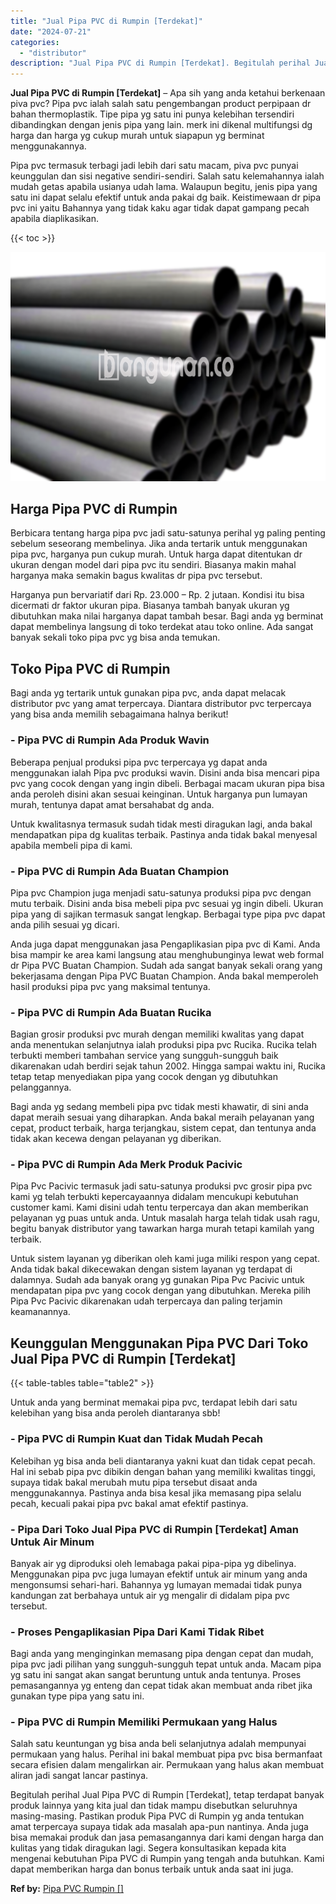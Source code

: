 ```yaml
---
title: "Jual Pipa PVC di Rumpin [Terdekat]"
date: "2024-07-21"
categories: 
  - "distributor"
description: "Jual Pipa PVC di Rumpin [Terdekat]. Begitulah perihal Jual Pipa PVC di Rumpin [Terdekat], tetap terdapat banyak produk lainnya yang kita jual dan tidak mam..."
---
```


**Jual Pipa PVC di Rumpin \[Terdekat\]** – Apa sih yang anda ketahui berkenaan piva pvc? Pipa pvc ialah salah satu pengembangan product perpipaan dr bahan thermoplastik. Tipe pipa yg satu ini punya kelebihan tersendiri dibandingkan dengan jenis pipa yang lain. merk ini dikenal multifungsi dg harga dan harga yg cukup murah untuk siapapun yg berminat menggunakannya.

Pipa pvc termasuk terbagi jadi lebih dari satu macam, piva pvc punyai keunggulan dan sisi negative sendiri-sendiri. Salah satu kelemahannya ialah mudah getas apabila usianya udah lama. Walaupun begitu, jenis pipa yang satu ini dapat selalu efektif untuk anda pakai dg baik. Keistimewaan dr pipa pvc ini yaitu Bahannya yang tidak kaku agar tidak dapat gampang pecah apabila diaplikasikan.

{{< toc >}}

![Jual Pipa PVC di Rumpin [Terdekat]](/images/jaul-pipa-pvc-41.png)

## Harga Pipa PVC di Rumpin

Berbicara tentang harga pipa pvc jadi satu-satunya perihal yg paling penting sebelum seseorang membelinya. Jika anda tertarik untuk menggunakan pipa pvc, harganya pun cukup murah. Untuk harga dapat ditentukan dr ukuran dengan model dari pipa pvc itu sendiri. Biasanya makin mahal harganya maka semakin bagus kwalitas dr pipa pvc tersebut.

Harganya pun bervariatif dari Rp. 23.000 – Rp. 2 jutaan. Kondisi itu bisa dicermati dr faktor ukuran pipa. Biasanya tambah banyak ukuran yg dibutuhkan maka nilai harganya dapat tambah besar. Bagi anda yg berminat dapat membelinya langsung di toko terdekat atau toko online. Ada sangat banyak sekali toko pipa pvc yg bisa anda temukan.

## Toko Pipa PVC di Rumpin

Bagi anda yg tertarik untuk gunakan pipa pvc, anda dapat melacak distributor pvc yang amat terpercaya. Diantara distributor pvc terpercaya yang bisa anda memilih sebagaimana halnya berikut!

### \- Pipa PVC di Rumpin Ada Produk Wavin

Beberapa penjual produksi pipa pvc terpercaya yg dapat anda menggunakan ialah Pipa pvc produksi wavin. Disini anda bisa mencari pipa pvc yang cocok dengan yang ingin dibeli. Berbagai macam ukuran pipa bisa anda peroleh disini akan sesuai keinginan. Untuk harganya pun lumayan murah, tentunya dapat amat bersahabat dg anda.

Untuk kwalitasnya termasuk sudah tidak mesti diragukan lagi, anda bakal mendapatkan pipa dg kualitas terbaik. Pastinya anda tidak bakal menyesal apabila membeli pipa di kami.

### \- Pipa PVC di Rumpin Ada Buatan Champion

Pipa pvc Champion juga menjadi satu-satunya produksi pipa pvc dengan mutu terbaik. Disini anda bisa mebeli pipa pvc sesuai yg ingin dibeli. Ukuran pipa yang di sajikan termasuk sangat lengkap. Berbagai type pipa pvc dapat anda pilih sesuai yg dicari.

Anda juga dapat menggunakan jasa Pengaplikasian pipa pvc di Kami. Anda bisa mampir ke area kami langsung atau menghubunginya lewat web formal dr Pipa PVC Buatan Champion. Sudah ada sangat banyak sekali orang yang bekerjasama dengan Pipa PVC Buatan Champion. Anda bakal memperoleh hasil produksi pipa pvc yang maksimal tentunya.

### \- Pipa PVC di Rumpin Ada Buatan Rucika

Bagian grosir produksi pvc murah dengan memiliki kwalitas yang dapat anda menentukan selanjutnya ialah produksi pipa pvc Rucika. Rucika telah terbukti memberi tambahan service yang sungguh-sungguh baik dikarenakan udah berdiri sejak tahun 2002. Hingga sampai waktu ini, Rucika tetap tetap menyediakan pipa yang cocok dengan yg dibutuhkan pelanggannya.

Bagi anda yg sedang membeli pipa pvc tidak mesti khawatir, di sini anda dapat meraih sesuai yang diharapkan. Anda bakal meraih pelayanan yang cepat, product terbaik, harga terjangkau, sistem cepat, dan tentunya anda tidak akan kecewa dengan pelayanan yg diberikan.

### \- Pipa PVC di Rumpin Ada Merk Produk Pacivic

Pipa Pvc Pacivic termasuk jadi satu-satunya produksi pvc grosir pipa pvc kami yg telah terbukti kepercayaannya didalam mencukupi kebutuhan customer kami. Kami disini udah tentu terpercaya dan akan memberikan pelayanan yg puas untuk anda. Untuk masalah harga telah tidak usah ragu, begitu banyak distributor yang tawarkan harga murah tetapi kamilah yang terbaik.

Untuk sistem layanan yg diberikan oleh kami juga miliki respon yang cepat. Anda tidak bakal dikecewakan dengan sistem layanan yg terdapat di dalamnya. Sudah ada banyak orang yg gunakan Pipa Pvc Pacivic untuk mendapatan pipa pvc yang cocok dengan yang dibutuhkan. Mereka pilih Pipa Pvc Pacivic dikarenakan udah terpercaya dan paling terjamin keamanannya.

## Keunggulan Menggunakan Pipa PVC Dari Toko Jual Pipa PVC di Rumpin \[Terdekat\]

{{< table-tables table="table2" >}}

Untuk anda yang berminat memakai pipa pvc, terdapat lebih dari satu kelebihan yang bisa anda peroleh diantaranya sbb!

### \- Pipa PVC di Rumpin Kuat dan Tidak Mudah Pecah

Kelebihan yg bisa anda beli diantaranya yakni kuat dan tidak cepat pecah. Hal ini sebab pipa pvc dibikin dengan bahan yang memiliki kwalitas tinggi, supaya tidak bakal merubah mutu pipa tersebut disaat anda menggunakannya. Pastinya anda bisa kesal jika memasang pipa selalu pecah, kecuali pakai pipa pvc bakal amat efektif pastinya.

### \- Pipa Dari Toko Jual Pipa PVC di Rumpin \[Terdekat\] Aman Untuk Air Minum

Banyak air yg diproduksi oleh lemabaga pakai pipa-pipa yg dibelinya. Menggunakan pipa pvc juga lumayan efektif untuk air minum yang anda mengonsumsi sehari-hari. Bahannya yg lumayan memadai tidak punya kandungan zat berbahaya untuk air yg mengalir di didalam pipa pvc tersebut.

### \- Proses Pengaplikasian Pipa Dari Kami Tidak Ribet

Bagi anda yang menginginkan memasang pipa dengan cepat dan mudah, pipa pvc jadi pilihan yang sungguh-sungguh tepat untuk anda. Macam pipa yg satu ini sangat akan sangat beruntung untuk anda tentunya. Proses pemasangannya yg enteng dan cepat tidak akan membuat anda ribet jika gunakan type pipa yang satu ini.

### \- Pipa PVC di Rumpin Memiliki Permukaan yang Halus

Salah satu keuntungan yg bisa anda beli selanjutnya adalah mempunyai permukaan yang halus. Perihal ini bakal membuat pipa pvc bisa bermanfaat secara efisien dalam mengalirkan air. Permukaan yang halus akan membuat aliran jadi sangat lancar pastinya.

Begitulah perihal Jual Pipa PVC di Rumpin \[Terdekat\], tetap terdapat banyak produk lainnya yang kita jual dan tidak mampu disebutkan seluruhnya masing-masing. Pastikan produk Pipa PVC di Rumpin yg anda tentukan amat terpercaya supaya tidak ada masalah apa-pun nantinya. Anda juga bisa memakai produk dan jasa pemasangannya dari kami dengan harga dan kulitas yang tidak diragukan lagi. Segera konsultasikan kepada kita mengenai kebutuhan Pipa PVC di Rumpin yang tengah anda butuhkan. Kami dapat memberikan harga dan bonus terbaik untuk anda saat ini juga.

**Ref by:** [Pipa PVC Rumpin []](https://id.wikipedia.org/wiki/Pipa)
